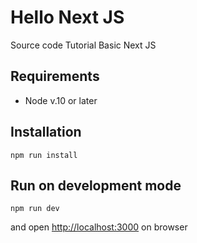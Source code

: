# Hello Next JS
Source code Tutorial Basic Next JS

## Requirements
- Node v.10 or later

## Installation
```
npm run install
```

## Run on development mode
```
npm run dev
```
and open [http://localhost:3000](http://localhost:3000) on browser
